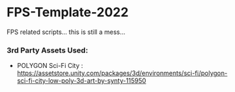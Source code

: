# FPS-Template-2022

FPS related scripts... this is still a mess...

### 3rd Party Assets Used:

- POLYGON Sci-Fi City : https://assetstore.unity.com/packages/3d/environments/sci-fi/polygon-sci-fi-city-low-poly-3d-art-by-synty-115950
